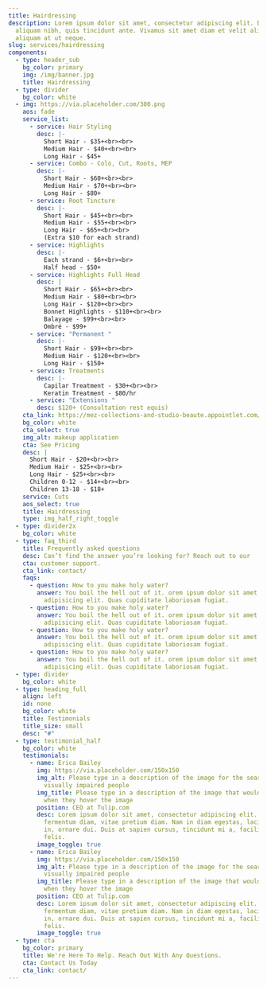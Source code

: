 ```yaml
---
title: Hairdressing
description: Lorem ipsum dolor sit amet, consectetur adipiscing elit. Duis at
  aliquam nibh, quis tincidunt ante. Vivamus sit amet diam et velit aliquam
  aliquam at ut neque.
slug: services/hairdressing
components:
  - type: header_sub
    bg_color: primary
    img: /img/banner.jpg
    title: Hairdressing
  - type: divider
    bg_color: white
  - img: https://via.placeholder.com/300.png
    aos: fade
    service_list:
      - service: Hair Styling
        desc: |-
          Short Hair - $35+<br><br>
          Medium Hair - $40+<br><br>
          Long Hair - $45+
      - service: Combo - Colo, Cut, Roots, MEP
        desc: |-
          Short Hair - $60+<br><br>
          Medium Hair - $70+<br><br>
          Long Hair - $80+
      - service: Root Tincture
        desc: |-
          Short Hair - $45+<br><br>
          Medium Hair - $55+<br><br>
          Long Hair - $65+<br><br>
          (Extra $10 for each strand)
      - service: Highlights
        desc: |-
          Each strand - $6+<br><br>
          Half head - $50+
      - service: Highlights Full Head
        desc: |
          Short Hair - $65+<br><br>
          Medium Hair - $80+<br><br>
          Long Hair - $120+<br><br>
          Bonnet Highlights - $110+<br><br>
          Balayage - $99+<br><br>
          Ombré - $99+
      - service: "Permanent "
        desc: |-
          Short Hair - $99+<br><br>
          Medium Hair - $120+<br><br>
          Long Hair - $150+
      - service: Treatments
        desc: |-
          Capilar Treatment - $30+<br><br>
          Keratin Treatment - $80/hr
      - service: "Extensions "
        desc: $120+ (Consultation rest equis)
    cta_link: https://mez-collections-and-studio-beaute.appointlet.com/
    bg_color: white
    cta_select: true
    img_alt: makeup application
    cta: See Pricing
    desc: |
      Short Hair - $20+<br><br>
      Medium Hair - $25+<br><br>
      Long Hair - $25+<br><br>
      Children 0-12 - $14+<br><br>
      Children 13-18 - $18+
    service: Cuts
    aos_select: true
    title: Hairdressing
    type: img_half_right_toggle
  - type: divider2x
    bg_color: white
  - type: faq_third
    title: Frequently asked questions
    desc: Can’t find the answer you’re looking for? Reach out to our
    cta: customer support.
    cta_link: contact/
    faqs:
      - question: How to you make holy water?
        answer: You boil the hell out of it. orem ipsum dolor sit amet consectetur
          adipisicing elit. Quas cupiditate laboriosam fugiat.
      - question: How to you make holy water?
        answer: You boil the hell out of it. orem ipsum dolor sit amet consectetur
          adipisicing elit. Quas cupiditate laboriosam fugiat.
      - question: How to you make holy water?
        answer: You boil the hell out of it. orem ipsum dolor sit amet consectetur
          adipisicing elit. Quas cupiditate laboriosam fugiat.
      - question: How to you make holy water?
        answer: You boil the hell out of it. orem ipsum dolor sit amet consectetur
          adipisicing elit. Quas cupiditate laboriosam fugiat.
  - type: divider
    bg_color: white
  - type: heading_full
    align: left
    id: none
    bg_color: white
    title: Testimonials
    title_size: small
    desc: "#"
  - type: testimonial_half
    bg_color: white
    testimonials:
      - name: Erica Bailey
        img: https://via.placeholder.com/150x150
        img_alt: Please type in a description of the image for the search engine or
          visually impaired people
        img_title: Please type in a description of the image that would help the user
          when they hover the image
        position: CEO at Tulip.com
        desc: Lorem ipsum dolor sit amet, consectetur adipiscing elit. Vivamus a
          fermentum diam, vitae pretium diam. Nam in diam egestas, lacinia urna
          in, ornare dui. Duis at sapien cursus, tincidunt mi a, facilisis
          felis.
        image_toggle: true
      - name: Erica Bailey
        img: https://via.placeholder.com/150x150
        img_alt: Please type in a description of the image for the search engine or
          visually impaired people
        img_title: Please type in a description of the image that would help the user
          when they hover the image
        position: CEO at Tulip.com
        desc: Lorem ipsum dolor sit amet, consectetur adipiscing elit. Vivamus a
          fermentum diam, vitae pretium diam. Nam in diam egestas, lacinia urna
          in, ornare dui. Duis at sapien cursus, tincidunt mi a, facilisis
          felis.
        image_toggle: true
  - type: cta
    bg_color: primary
    title: We're Here To Help. Reach Out With Any Questions.
    cta: Contact Us Today
    cta_link: contact/
---
```


